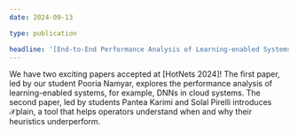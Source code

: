 ```yaml
---
date: 2024-09-13

type: publication

headline: '[End-to-End Performance Analysis of Learning-enabled Systems](%BASE_URL%/projects/14-hotnets) & [Towards Safer Heuristics With $\mathcal{X}$plain](%BASE_URL%/projects/15-hotnets) =fa^angle-double-right^fa= [HotNets =qq= 24][HotNets 2024]'
---
```


We have two exciting papers accepted at [HotNets 2024]! The first paper, led by our student Pooria Namyar, explores the performance analysis of learning-enabled systems, for example, DNNs in cloud systems. The second paper, led by students Pantea Karimi and Solal Pirelli introduces $\mathcal{X}$plain, a tool that helps operators understand when and why their heuristics underperform.